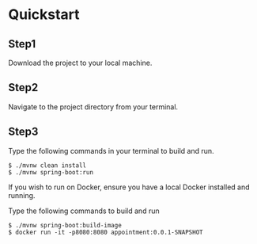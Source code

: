 # Quickstart
## Step1 
  Download the project to your local machine.
## Step2 
  Navigate to the project directory from your terminal.
## Step3
  Type the following commands in your terminal to build and run.
```
$ ./mvnw clean install
$ ./mvnw spring-boot:run
```
  If you wish to run on Docker, ensure you have a local Docker installed and running.
  
  Type the following commands to build and run
```
$ ./mvnw spring-boot:build-image
$ docker run -it -p8080:8080 appointment:0.0.1-SNAPSHOT
```
